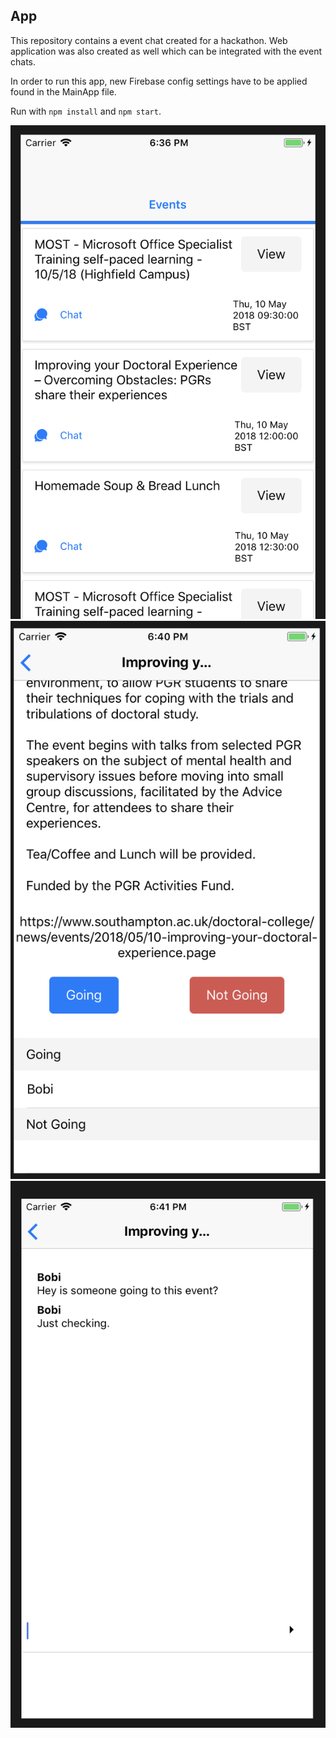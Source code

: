 

## App

This repository contains a event chat created for a hackathon. Web application was also created as well which can be integrated with the event chats.

In order to run this app, new Firebase config settings have to be applied found in the MainApp file. 

Run with  `npm install` and  `npm start`.

![](https://github.com/jakobinn/React-Native-Firebase-Event-Planner/blob/master/screens/main.png)
![](https://github.com/jakobinn/React-Native-Firebase-Event-Planner/blob/master/screens/event.png)
![](https://github.com/jakobinn/React-Native-Firebase-Event-Planner/blob/master/screens/chat.png)

